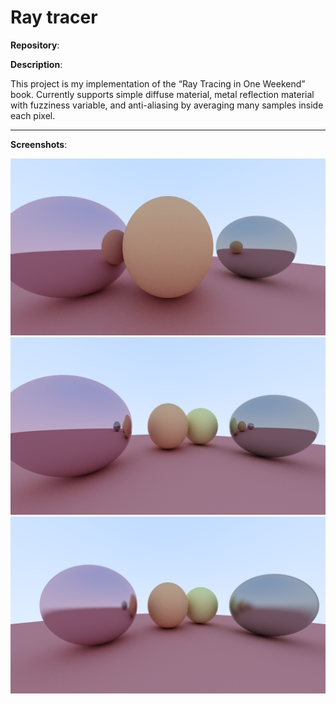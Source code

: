 # Ray tracer

**Repository**:  
<a href="https://github.com/tiredbunny/RayTracing"><i class="fa fa-github" style="font-size:24px"></i></a>


**Description**:

This project is my implementation of the “Ray Tracing in One Weekend” book. Currently supports simple diffuse material, metal reflection material with fuzziness variable, and anti-aliasing by averaging many samples inside each pixel.

---
**Screenshots**:

![](../images/rt1.png)
![](../images/rt2.png)
![](../images/rt3.png)
